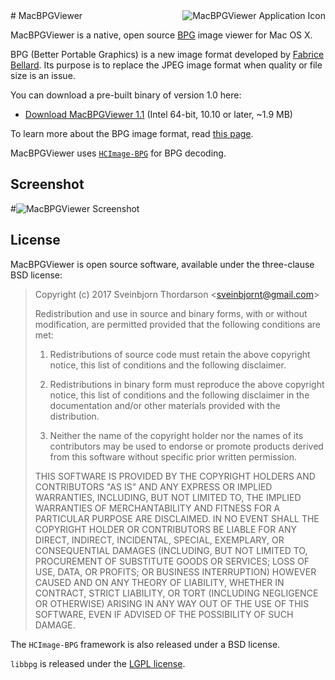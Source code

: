 <img align="right" src="images/macbpgviewer_icon.png" style="float: right; margin-left: 30px;" alt="MacBPGViewer Application Icon">
# MacBPGViewer

MacBPGViewer is a native, open source <a href="http://bellard.org/bpg/">BPG</a> image viewer for Mac OS X. 

BPG (Better Portable Graphics) is a new image format developed by <a href="http://www.bellard.org">Fabrice Bellard</a>. Its purpose is to replace the JPEG image format when quality or file size is an issue.

You can download a pre-built binary of version 1.0 here: 

* [Download MacBPGViewer 1.1](http://sveinbjorn.org/files/software/macbpgviewer/MacBPGViewer.zip) (Intel 64-bit, 10.10 or later, ~1.9 MB)

To learn more about the BPG image format, read [this page](http://bellard.org/bpg/).

MacBPGViewer uses <a href="https://github.com/chuganzy/HCImage-BPG/">`HCImage-BPG`</a> for BPG decoding.

## Screenshot

#<img src="images/macbpgviewer_screenshot.png" style="max-width:100%;" alt="MacBPGViewer Screenshot">

## License

MacBPGViewer is open source software, available under the three-clause BSD license:

> Copyright (c) 2017 Sveinbjorn Thordarson &lt;sveinbjornt@gmail.com&gt;
> 
> Redistribution and use in source and binary forms, with or without modification,
> are permitted provided that the following conditions are met:
> 
> 1. Redistributions of source code must retain the above copyright notice, this
> list of conditions and the following disclaimer.
> 
> 2. Redistributions in binary form must reproduce the above copyright notice, this
> list of conditions and the following disclaimer in the documentation and/or other
> materials provided with the distribution.
> 
> 3. Neither the name of the copyright holder nor the names of its contributors may
> be used to endorse or promote products derived from this software without specific
> prior written permission.
> 
> THIS SOFTWARE IS PROVIDED BY THE COPYRIGHT HOLDERS AND CONTRIBUTORS "AS IS" AND
> ANY EXPRESS OR IMPLIED WARRANTIES, INCLUDING, BUT NOT LIMITED TO, THE IMPLIED
> WARRANTIES OF MERCHANTABILITY AND FITNESS FOR A PARTICULAR PURPOSE ARE DISCLAIMED.
> IN NO EVENT SHALL THE COPYRIGHT HOLDER OR CONTRIBUTORS BE LIABLE FOR ANY DIRECT,
> INDIRECT, INCIDENTAL, SPECIAL, EXEMPLARY, OR CONSEQUENTIAL DAMAGES (INCLUDING, BUT
> NOT LIMITED TO, PROCUREMENT OF SUBSTITUTE GOODS OR SERVICES; LOSS OF USE, DATA, OR
> PROFITS; OR BUSINESS INTERRUPTION) HOWEVER CAUSED AND ON ANY THEORY OF LIABILITY,
> WHETHER IN CONTRACT, STRICT LIABILITY, OR TORT (INCLUDING NEGLIGENCE OR OTHERWISE)
> ARISING IN ANY WAY OUT OF THE USE OF THIS SOFTWARE, EVEN IF ADVISED OF THE
> POSSIBILITY OF SUCH DAMAGE.

The `HCImage-BPG` framework is also released under a BSD license.

`libbpg` is released under the <a href="https://www.gnu.org/licenses/lgpl-3.0.en.html">LGPL license</a>.

